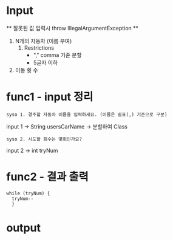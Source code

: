 # Input
** 잘못된 값 입력시 throw IllegalArgumentException **
1. N개의 자동차 (이름 부여)
   1. Restrictions
       * "," comma 기준 분할 
       * 5글자 이하 
2. 이동 횟 수

# func1 - input 정리
    syso 1. 경주할 자동차 이름을 입력하세요. (이름은 쉼표(,) 기준으로 구분)
input 1 -> String usersCarName -> 분할하여 Class 

    syso 2. 시도할 회수는 몇회인가요?
input 2 -> int tryNum

# func2 - 결과 출력
    while (tryNum) {
      tryNum--
      } 

# output
